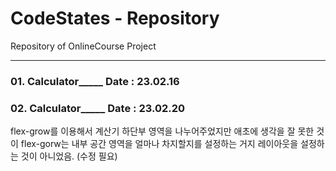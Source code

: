 # CodeStates - Repository
Repository of OnlineCourse Project

<hr>

### 01. Calculator_____ Date : 23.02.16

### 02. Calculator_____ Date : 23.02.20
 
flex-grow를 이용해서 계산기 하단부 영역을 나누어주었지만 애초에 생각을 잘 못한 것이 flex-gorw는 내부 공간 영역을 얼마나 차지할지를 설정하는 거지 레이아웃을 설정하는 것이 아니었음. (수정 필요)

